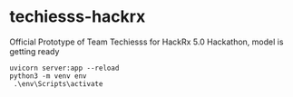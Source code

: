 # techiesss-hackrx
Official Prototype of Team Techiesss for HackRx 5.0 Hackathon, model is getting ready


```
uvicorn server:app --reload
python3 -m venv env 
 .\env\Scripts\activate     
```